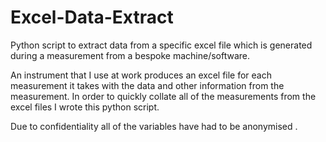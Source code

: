 # Excel-Data-Extract
Python script to extract data from a specific excel file which is generated during a measurement from a bespoke machine/software.

An instrument that I use at work produces an excel file for each measurement it takes with the data and other information from the measurement. In order to quickly collate all of the measurements from the excel files I wrote this python script.

Due to confidentiality all of the variables have had to be anonymised .
